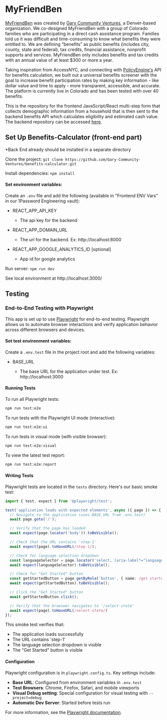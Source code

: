 # MyFriendBen

[MyFriendBen](myfriendben.org) was created by [Gary Community Ventures](https://garycommunity.org/), a Denver-based organization. We co-designed MyFriendBen with a group of Colorado families who are participating in a direct cash assistance program. Families told us it was difficult and time-consuming to know what benefits they were entitled to. We are defining “benefits” as public benefits (includes city, county, state and federal), tax credits, financial assistance, nonprofit supports and services. MyFriendBen only includes benefits and tax credits with an annual value of at least $300 or more a year.

Taking inspiration from AccessNYC, and connecting with [PolicyEngine's](https://github.com/PolicyEngine/policyengine-us) API for benefits calculation, we built out a universal benefits screener with the goal to increase benefit participation rates by making key information - like dollar value and time to apply - more transparent, accessible, and accurate. The platform is currently live in Colorado and has been tested with over 40 benefits.

This is the repository for the frontend JavaScript/React multi-step form that collects demographic information from a household that is then sent to the backend benefits API which calculates eligibility and estimated cash value. The backend repository can be accessed [here](https://github.com/Gary-Community-Ventures/benefits-api).

## Set Up Benefits-Calculator (front-end part)
*Back End already should be installed in a separate directory

Clone the project: `git clone https://github.com/Gary-Community-Ventures/benefits-calculator.git`

Install dependencies: `npm install`

#### Set environment variables:

  Create an `.env` file and add the following (available in "Frontend ENV Vars" in our 1Password Engineering vault):

  - REACT_APP_API_KEY

    - The api key for the backend

  - REACT_APP_DOMAIN_URL

    - The url for the backend. Ex: http://localhost:8000

  - REACT_APP_GOOGLE_ANALYTICS_ID [optional]

    - App id for google analytics

  Run server: `npm run dev`

  See local environment at http://localhost:3000/

## Testing

### End-to-End Testing with Playwright

This app is set up to use [Playwright](https://playwright.dev/) for end-to-end testing. Playwright allows us to automate browser interactions and verify application behavior across different browsers and devices.

#### Set test environment variables:

Create a `.env.test` file in the project root and add the following variables:
  - BASE_URL

    - The base URL for the application under test. Ex: http://localhost:3000

#### Running Tests

To run all Playwright tests:

```bash
npm run test:e2e
```

To run tests with the Playwright UI mode (interactive):

```bash
npm run test:e2e:ui
```

To run tests in visual mode (with visible browser):

```bash
npm run test:e2e:visual
```

To view the latest test report:

```bash
npm run test:e2e:report
```

#### Writing Tests

Playwright tests are located in the `tests` directory. Here's our basic smoke test:

```typescript
import { test, expect } from '@playwright/test';

test('application loads with expected elements', async ({ page }) => {
  // Navigate to the application (uses BASE_URL from .env.test)
  await page.goto('/');

  // Verify that the page has loaded
  await expect(page.locator('body')).toBeVisible();

  // Check that the URL contains 'step-1'
  await expect(page).toHaveURL(/step-1/);

  // Check for language selection dropdown
  const languageSelector = page.locator('select, [aria-label*="language"], [data-testid*="language"]');
  await expect(languageSelector).toBeVisible();

  // Check for "Get Started" button
  const getStartedButton = page.getByRole('button', { name: /get started/i });
  await expect(getStartedButton).toBeVisible();

  // Click the "Get Started" button
  await getStartedButton.click();

  // Verify that the browswer navigates to '/select-state'
  await expect(page).toHaveURL(/select-state/)
});
```

This smoke test verifies that:
 - The application loads successfully
 - The URL contains 'step-1'
 - The language selection dropdown is visible
 - The "Get Started" button is visible

#### Configuration

Playwright configuration is in `playwright.config.ts`. Key settings include:

- **Base URL**: Configured from environment variables in `.env.test`
- **Test Browsers**: Chrome, Firefox, Safari, and mobile viewports
- **Visual Debug setting**: Special configuration for visual testing with `--project=debug`
- **Automatic Dev Server**: Started before tests run

For more information, see the [Playwright documentation](https://playwright.dev/docs/intro).
